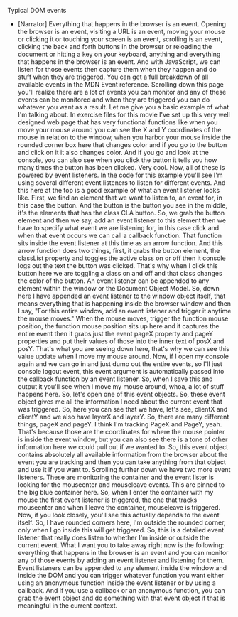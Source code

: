 Typical DOM events
- [Narrator] Everything that happens in the browser is an event. Opening the browser is an event, visiting a URL is an event, moving your mouse or clicking it or touching your screen is an event, scrolling is an event, clicking the back and forth buttons in the browser or reloading the document or hitting a key on your keyboard, anything and everything that happens in the browser is an event. And with JavaScript, we can listen for those events then capture them when they happen and do stuff when they are triggered. You can get a full breakdown of all available events in the MDN Event reference. Scrolling down this page you'll realize there are a lot of events you can monitor and any of these events can be monitored and when they are triggered you can do whatever you want as a result. Let me give you a basic example of what I'm talking about. In exercise files for this movie I've set up this very well designed web page that has very functional functions like when you move your mouse around you can see the X and Y coordinates of the mouse in relation to the window, when you harbor your mouse inside the rounded corner box here that changes color and if you go to the button and click on it it also changes color. And if you go and look at the console, you can also see when you click the button it tells you how many times the button has been clicked. Very cool. Now, all of these is powered by event listeners. In the code for this example you'll see I'm using several different event listeners to listen for different events. And this here at the top is a good example of what an event listener looks like. First, we find an element that we want to listen to, an event for, in this case the button. And the button is the button you see in the middle, it's the elements that has the class CLA button. So, we grab the button element and then we say, add an event listener to this element then we have to specify what event we are listening for, in this case click and when that event occurs we can call a callback function. That function sits inside the event listener at this time as an arrow function. And this arrow function does two things, first, it grabs the button element, the classList property and toggles the active class on or off then it console logs out the text the button was clicked. That's why when I click this button here we are toggling a class on and off and that class changes the color of the button. An event listener can be appended to any element within the window or the Document Object Model. So, down here I have appended an event listener to the window object itself, that means everything that is happening inside the browser window and then I say, "For this entire window, add an event listener and trigger it anytime the mouse moves." When the mouse moves, trigger the function mouse position, the function mouse position sits up here and it captures the entire event then it grabs just the event pageX property and pageY properties and put their values of those into the inner text of posX and posY. That's what you are seeing down here, that's why we can see this value update when I move my mouse around. Now, if I open my console again and we can go in and just dump out the entire events, so I'll just console logout event, this event argument is automatically passed into the callback function by an event listener. So, when I save this and output it you'll see when I move my mouse around, whoa, a lot of stuff happens here. So, let's open one of this event objects. So, these event object gives me all the information I need about the current event that was triggered. So, here you can see that we have, let's see, clientX and clientY and we also have layerX and layerY. So, there are many different things, pageX and pageY. I think I'm tracking PageX and PageY, yeah. That's because those are the coordinates for where the mouse pointer is inside the event window, but you can also see there is a tone of other information here we could pull out if we wanted to. So, this event object contains absolutely all available information from the browser about the event you are tracking and then you can take anything from that object and use it if you want to. Scrolling further down we have two more event listeners. These are monitoring the container and the event lister is looking for the mouseenter and mouseleave events. This are pinned to the big blue container here. So, when I enter the container with my mouse the first event listener is triggered, the one that tracks mouseenter and when I leave the container, mouseleave is triggered. Now, if you look closely, you'll see this actually depends to the event itself. So, I have rounded corners here, I'm outside the rounded corner, only when I go inside this will get triggered. So, this is a detailed event listener that really does listen to whether I'm inside or outside the current event. What I want you to take away right now is the following: everything that happens in the browser is an event and you can monitor any of those events by adding an event listener and listening for them. Event listeners can be appended to any element inside the window and inside the DOM and you can trigger whatever function you want either using an anonymous function inside the event listener or by using a callback. And if you use a callback or an anonymous function, you can grab the event object and do something with that event object if that is meaningful in the current context.